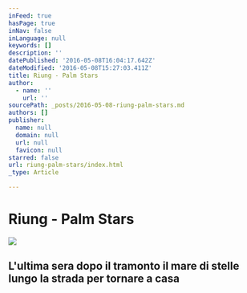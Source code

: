 ```yaml
---
inFeed: true
hasPage: true
inNav: false
inLanguage: null
keywords: []
description: ''
datePublished: '2016-05-08T16:04:17.642Z'
dateModified: '2016-05-08T15:27:03.411Z'
title: Riung - Palm Stars
author:
  - name: ''
    url: ''
sourcePath: _posts/2016-05-08-riung-palm-stars.md
authors: []
publisher:
  name: null
  domain: null
  url: null
  favicon: null
starred: false
url: riung-palm-stars/index.html
_type: Article

---
```

# Riung - Palm Stars
![](https://s3-us-west-2.amazonaws.com/the-grid-img/p/918146f15642e81d96127d40882c96f08521e74f.jpg)

## L'ultima sera dopo il tramonto il mare di stelle lungo la strada per tornare a casa